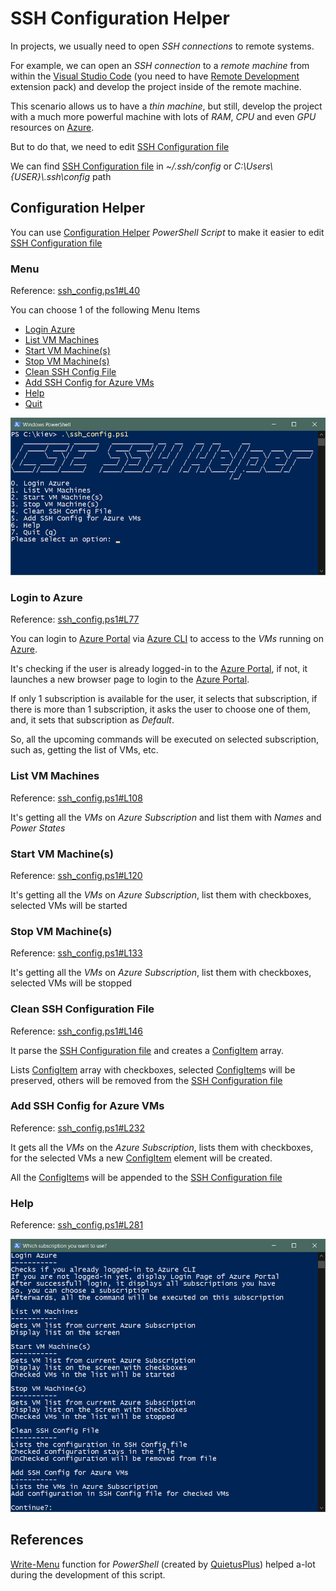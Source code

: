 # SSH Configuration Helper

In projects, we usually need to open _SSH connections_ to remote systems.

For example, we can open an _SSH connection_ to a _remote machine_ from within the [Visual Studio Code](https://code.visualstudio.com) (you need to have [Remote Development](https://marketplace.visualstudio.com/items?itemName=ms-vscode-remote.vscode-remote-extensionpack) extension pack) and develop the project inside of the remote machine.

This scenario allows us to have a _thin machine_, but still, develop the project with a much more powerful machine with lots of _RAM_, _CPU_ and even _GPU_ resources on [Azure](https://azure.microsoft.com).

But to do that, we need to edit [SSH Configuration file](https://www.ssh.com/ssh/config/)

We can find [SSH Configuration file](https://www.ssh.com/ssh/config/) in _~/.ssh/config_ or _C:\Users\\{USER}\\.ssh\config_ path

## Configuration Helper

You can use [Configuration Helper](./ssh_config.ps1) _PowerShell Script_ to make it easier to edit [SSH Configuration file](https://www.ssh.com/ssh/config/)

### Menu

Reference: [ssh_config.ps1#L40](./ssh_config.ps1#L40)

You can choose 1 of the following Menu Items

* [Login Azure](#login-to-azure)
* [List VM Machines](#list-vm-machines)
* [Start VM Machine(s)](#start-vm-machines)
* [Stop VM Machine(s)](#stop-vm-machines)
* [Clean SSH Config File](#clean-ssh-configuration-file)
* [Add SSH Config for Azure VMs](#add-ssh-config-for-azure-vms)
* [Help](#help)
* [Quit](./ssh_config.ps1#L71)

![SSH Configuration Helper Menu](./screen-shot-0.png "SSH Configuration Helper Menu")

### Login to Azure

Reference: [ssh_config.ps1#L77](./ssh_config.ps1#L77)

You can login to [Azure Portal](https://portal.azure.com) via [Azure CLI](https://docs.microsoft.com/en-us/cli/azure/get-started-with-azure-cli) to access to the _VMs_ running on [Azure](https://portal.azure.com).

It's checking if the user is already logged-in to the [Azure Portal](https://portal.azure.com), if not, it launches a new browser page to login to the [Azure Portal](https://portal.azure.com).

If only 1 subscription is available for the user, it selects that subscription, if there is more than 1 subscription, it asks the user to choose one of them, and, it sets that subscription as _Default_.

So, all the upcoming commands will be executed on selected subscription, such as, getting the list of VMs, etc.

### List VM Machines

Reference: [ssh_config.ps1#L108](./ssh_config.ps1#L108)

It's getting all the _VMs_ on _Azure Subscription_ and list them with _Names_ and _Power States_

### Start VM Machine(s)

Reference: [ssh_config.ps1#L120](./ssh_config.ps1#L120)

It's getting all the _VMs_ on _Azure Subscription_, list them with checkboxes, selected VMs will be started

### Stop VM Machine(s)

Reference: [ssh_config.ps1#L133](./ssh_config.ps1#L133)

It's getting all the _VMs_ on _Azure Subscription_, list them with checkboxes, selected VMs will be stopped

### Clean SSH Configuration File

Reference: [ssh_config.ps1#L146](./ssh_config.ps1#L146)

It parse the [SSH Configuration file](https://www.ssh.com/ssh/config/) and creates a [ConfigItem](ssh_config.ps1#L3) array.

Lists [ConfigItem](ssh_config.ps1#L3) array with checkboxes, selected [ConfigItem](ssh_config.ps1#L3)s will be preserved, others will be removed from the [SSH Configuration file](https://www.ssh.com/ssh/config/)

### Add SSH Config for Azure VMs

Reference: [ssh_config.ps1#L232](./ssh_config.ps1#L232)

It gets all the _VMs_ on the _Azure Subscription_, lists them with checkboxes, for the selected VMs a new [ConfigItem](ssh_config.ps1#L3) element will be created.

All the [ConfigItem](ssh_config.ps1#L3)s will be appended to the [SSH Configuration file](https://www.ssh.com/ssh/config/)

### Help

Reference: [ssh_config.ps1#L281](./ssh_config.ps1#L281)

![SSH Configuration Helper](./screen-shot-1.png "SSH Configuration Helper")

## References

[Write-Menu](https://github.com/QuietusPlus/Write-Menu) function for _PowerShell_ (created by [QuietusPlus](https://github.com/QuietusPlus)) helped a-lot during the development of this script.